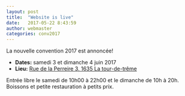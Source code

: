 ```yaml
---
layout: post
title:  "Website is live"
date:   2017-05-22 8:43:59
author: webmaster
categories: conv2017
---
```


La nouvelle convention 2017 est annoncée!

* **Dates:** samedi 3 et dimanche 4 juin 2017
* **Lieu:** [Rue de la Perreire 3, 1635 La tour-de-trême](/infos/)

Entrée libre le samedi de 10h00 à 22h00 et le dimanche de 10h à 20h. Boissons et petite restauration à petits prix.
